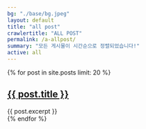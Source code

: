 ```yaml
---
bg: "./base/bg.jpeg"
layout: default
title: "all post"
crawlertitle: "ALL POST"
permalink: /a-allpost/
summary: "모든 게시물이 시간순으로 정렬되었습니다!"
active: all
---
```


{% for post in site.posts limit: 20 %}
  <article class="index-page">
	<h2><a href="{{ post.url | relative_url }}">{{ post.title }}</a></h2>
	{{ post.excerpt }}
  </article>
{% endfor %}